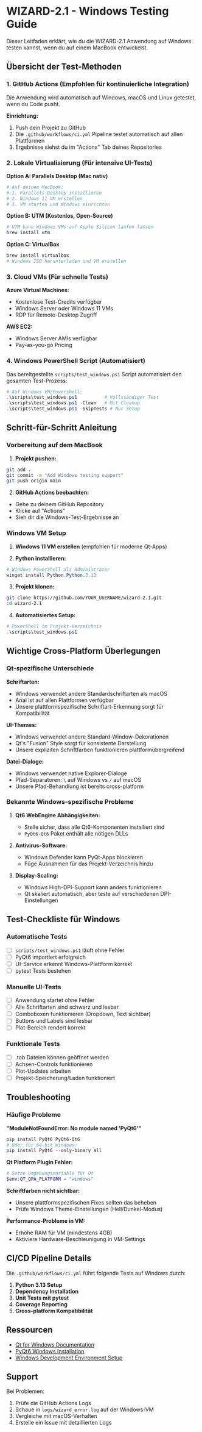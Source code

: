 # WIZARD-2.1 - Windows Testing Guide

Dieser Leitfaden erklärt, wie du die WIZARD-2.1 Anwendung auf Windows testen kannst, wenn du auf einem MacBook entwickelst.

## Übersicht der Test-Methoden

### 1. GitHub Actions (Empfohlen für kontinuierliche Integration)

Die Anwendung wird automatisch auf Windows, macOS und Linux getestet, wenn du Code pusht.

**Einrichtung:**
1. Push dein Projekt zu GitHub
2. Die `.github/workflows/ci.yml` Pipeline testet automatisch auf allen Plattformen
3. Ergebnisse siehst du im "Actions" Tab deines Repositories

### 2. Lokale Virtualisierung (Für intensive UI-Tests)

**Option A: Parallels Desktop (Mac nativ)**
```bash
# Auf deinem MacBook:
# 1. Parallels Desktop installieren
# 2. Windows 11 VM erstellen
# 3. VM starten und Windows einrichten
```

**Option B: UTM (Kostenlos, Open-Source)**
```bash
# UTM kann Windows VMs auf Apple Silicon laufen lassen
brew install utm
```

**Option C: VirtualBox**
```bash
brew install virtualbox
# Windows ISO herunterladen und VM erstellen
```

### 3. Cloud VMs (Für schnelle Tests)

**Azure Virtual Machines:**
- Kostenlose Test-Credits verfügbar
- Windows Server oder Windows 11 VMs
- RDP für Remote-Desktop Zugriff

**AWS EC2:**
- Windows Server AMIs verfügbar
- Pay-as-you-go Pricing

### 4. Windows PowerShell Script (Automatisiert)

Das bereitgestellte `scripts/test_windows.ps1` Script automatisiert den gesamten Test-Prozess:

```powershell
# Auf Windows VM/Powershell:
.\scripts\test_windows.ps1          # Vollständiger Test
.\scripts\test_windows.ps1 -Clean   # Mit Cleanup
.\scripts\test_windows.ps1 -SkipTests # Nur Setup
```

## Schritt-für-Schritt Anleitung

### Vorbereitung auf dem MacBook

1. **Projekt pushen:**
```bash
git add .
git commit -m "Add Windows testing support"
git push origin main
```

2. **GitHub Actions beobachten:**
- Gehe zu deinem GitHub Repository
- Klicke auf "Actions"
- Sieh dir die Windows-Test-Ergebnisse an

### Windows VM Setup

1. **Windows 11 VM erstellen** (empfohlen für moderne Qt-Apps)

2. **Python installieren:**
```powershell
# Windows PowerShell als Administrator
winget install Python.Python.3.13
```

3. **Projekt klonen:**
```bash
git clone https://github.com/YOUR_USERNAME/wizard-2.1.git
cd wizard-2.1
```

4. **Automatisiertes Setup:**
```powershell
# PowerShell im Projekt-Verzeichnis
.\scripts\test_windows.ps1
```

## Wichtige Cross-Platform Überlegungen

### Qt-spezifische Unterschiede

**Schriftarten:**
- Windows verwendet andere Standardschriftarten als macOS
- Arial ist auf allen Plattformen verfügbar
- Unsere plattformspezifische Schriftart-Erkennung sorgt für Kompatibilität

**UI-Themes:**
- Windows verwendet andere Standard-Window-Dekorationen
- Qt's "Fusion" Style sorgt für konsistente Darstellung
- Unsere expliziten Schriftfarben funktionieren plattformübergreifend

**Datei-Dialoge:**
- Windows verwendet native Explorer-Dialoge
- Pfad-Separatoren: `\` auf Windows vs `/` auf macOS
- Unsere Pfad-Behandlung ist bereits cross-platform

### Bekannte Windows-spezifische Probleme

1. **Qt6 WebEngine Abhängigkeiten:**
   - Stelle sicher, dass alle Qt6-Komponenten installiert sind
   - `PyQt6-Qt6` Paket enthält alle nötigen DLLs

2. **Antivirus-Software:**
   - Windows Defender kann PyQt-Apps blockieren
   - Füge Ausnahmen für das Projekt-Verzeichnis hinzu

3. **Display-Scaling:**
   - Windows High-DPI-Support kann anders funktionieren
   - Qt skaliert automatisch, aber teste auf verschiedenen DPI-Einstellungen

## Test-Checkliste für Windows

### Automatische Tests
- [ ] `scripts/test_windows.ps1` läuft ohne Fehler
- [ ] PyQt6 importiert erfolgreich
- [ ] UI-Service erkennt Windows-Plattform korrekt
- [ ] pytest Tests bestehen

### Manuelle UI-Tests
- [ ] Anwendung startet ohne Fehler
- [ ] Alle Schriftarten sind schwarz und lesbar
- [ ] Comboboxen funktionieren (Dropdown, Text sichtbar)
- [ ] Buttons und Labels sind lesbar
- [ ] Plot-Bereich rendert korrekt

### Funktionale Tests
- [ ] .tob Dateien können geöffnet werden
- [ ] Achsen-Controls funktionieren
- [ ] Plot-Updates arbeiten
- [ ] Projekt-Speicherung/Laden funktioniert

## Troubleshooting

### Häufige Probleme

**"ModuleNotFoundError: No module named 'PyQt6'"**
```powershell
pip install PyQt6 PyQt6-Qt6
# Oder für 64-bit Windows:
pip install PyQt6 --only-binary all
```

**Qt Platform Plugin Fehler:**
```powershell
# Setze Umgebungsvariable für Qt
$env:QT_QPA_PLATFORM = "windows"
```

**Schriftfarben nicht sichtbar:**
- Unsere plattformspezifischen Fixes sollten das beheben
- Prüfe Windows Theme-Einstellungen (Hell/Dunkel-Modus)

**Performance-Probleme in VM:**
- Erhöhe RAM für VM (mindestens 4GB)
- Aktiviere Hardware-Beschleunigung in VM-Settings

## CI/CD Pipeline Details

Die `.github/workflows/ci.yml` führt folgende Tests auf Windows durch:

1. **Python 3.13 Setup**
2. **Dependency Installation**
3. **Unit Tests mit pytest**
4. **Coverage Reporting**
5. **Cross-platform Kompatibilität**

## Ressourcen

- [Qt for Windows Documentation](https://doc.qt.io/qt-6/windows.html)
- [PyQt6 Windows Installation](https://www.riverbankcomputing.com/software/pyqt6/download)
- [Windows Development Environment Setup](https://docs.microsoft.com/en-us/windows/dev-environment/)

## Support

Bei Problemen:
1. Prüfe die GitHub Actions Logs
2. Schaue in `logs/wizard_error.log` auf der Windows-VM
3. Vergleiche mit macOS-Verhalten
4. Erstelle ein Issue mit detaillierten Logs
